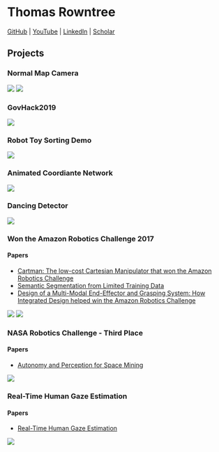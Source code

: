 # Thomas Rowntree
[GitHub](https://github.com/ChainBreak)
 | 
[YouTube](https://www.youtube.com/user/thomasjamesrowntree/videos)
 | 
[LinkedIn](https://www.linkedin.com/in/thomas-rowntree-74350156/)
 | 
[Scholar](https://scholar.google.com.au/citations?hl=en&user=XZR6-qAAAAAJ)

## Projects

### Normal Map Camera
[![](https://img.youtube.com/vi/mHugJn8DDc0/hqdefault.jpg)](https://www.youtube.com/watch?v=mHugJn8DDc0)
[![](https://img.youtube.com/vi/6Vc-kvayGio/hqdefault.jpg)](https://www.youtube.com/watch?v=6Vc-kvayGio)


### GovHack2019
[![](https://img.youtube.com/vi/9dWrHqQp2VY/hqdefault.jpg)](https://www.youtube.com/watch?v=9dWrHqQp2VY)

### Robot Toy Sorting Demo
[![](https://img.youtube.com/vi/6o9qGittnbY/hqdefault.jpg)](https://www.youtube.com/watch?v=6o9qGittnbY)

### Animated Coordiante Network
[![](https://img.youtube.com/vi/ad2IakGra7Y/hqdefault.jpg)](https://www.youtube.com/watch?v=ad2IakGra7Y)

### Dancing Detector
[![](https://img.youtube.com/vi/R4nB-2Fu7w8/hqdefault.jpg)](https://www.youtube.com/watch?v=R4nB-2Fu7w8)

### Won the Amazon Robotics Challenge 2017
#### Papers
 - [Cartman: The low-cost Cartesian Manipulator that won the Amazon Robotics Challenge](https://arxiv.org/abs/1709.06283)
 - [Semantic Segmentation from Limited Training Data](https://arxiv.org/abs/1709.07665)
 - [Design of a Multi-Modal End-Effector and Grasping System: How Integrated Design helped win the Amazon Robotics Challenge](https://arxiv.org/abs/1710.01439)

[![](https://img.youtube.com/vi/yXdzOuQDobk/hqdefault.jpg)](https://www.youtube.com/watch?v=yXdzOuQDobk)
[![](https://img.youtube.com/vi/AljePt7Mh6U/hqdefault.jpg)](https://www.youtube.com/watch?v=AljePt7Mh6U)


### NASA Robotics Challenge - Third Place
#### Papers
 - [Autonomy and Perception for Space Mining](https://arxiv.org/abs/2109.12109)

[![](https://img.youtube.com/vi/3vYtedQTVbw/hqdefault.jpg)](https://www.youtube.com/watch?v=3vYtedQTVbw)

### Real-Time Human Gaze Estimation
#### Papers
- [Real-Time Human Gaze Estimation](https://ieeexplore.ieee.org/document/8945919)

[![](https://img.youtube.com/vi/wt8Kz4UiRoA/hqdefault.jpg)](https://www.youtube.com/watch?v=wt8Kz4UiRoA)
